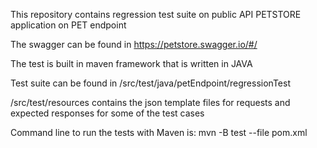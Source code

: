This repository contains regression test suite on public API PETSTORE application on PET endpoint

The swagger can be found in https://petstore.swagger.io/#/

The test is built in maven framework that is written in JAVA

Test suite can be found in /src/test/java/petEndpoint/regressionTest

/src/test/resources contains the json template files for requests and expected responses for some of the test cases

Command line to run the tests with Maven is:
mvn -B test --file pom.xml
